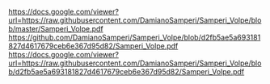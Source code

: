 https://docs.google.com/viewer?url=https://raw.githubusercontent.com/DamianoSamperi/Samperi_Volpe/blob/master/Samperi_Volpe.pdf
https://github.com/DamianoSamperi/Samperi_Volpe/blob/d2fb5ae5a693181827d4617679ceb6e367d95d82/Samperi_Volpe.pdf
https://docs.google.com/viewer?url=https://raw.githubusercontent.com/DamianoSamperi/Samperi_Volpe/blob/d2fb5ae5a693181827d4617679ceb6e367d95d82/Samperi_Volpe.pdf
